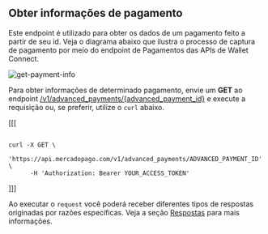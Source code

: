 ## Obter informações de pagamento

Este endpoint é utilizado para obter os dados de um pagamento feito a partir de seu id.  Veja o diagrama abaixo que ilustra o processo de captura de pagamento por meio do endpoint de Pagamentos das APIs de Wallet Connect.

![get-payment-info](/images/wallet-connect/get-payment-information.pt.png)

Para obter informações de determinado pagamento, envie um **GET** ao endpoint [/v1/advanced_payments/{advanced_payment_id}](/developers/pt/reference/wallet_connect/_advanced_payments_advanced_payment_id/get) e execute a requisição ou, se preferir, utilize o `curl` abaixo.

[[[
```curl

curl -X GET \
    'https://api.mercadopago.com/v1/advanced_payments/ADVANCED_PAYMENT_ID' \
      -H 'Authorization: Bearer YOUR_ACCESS_TOKEN'

```
]]]

Ao executar o `request` você poderá receber diferentes tipos de respostas originadas por razões específicas. Veja a seção [Respostas](/developers/pt/docs/wallet-connect/payment-flow/capture-payment/responses) para mais informações.